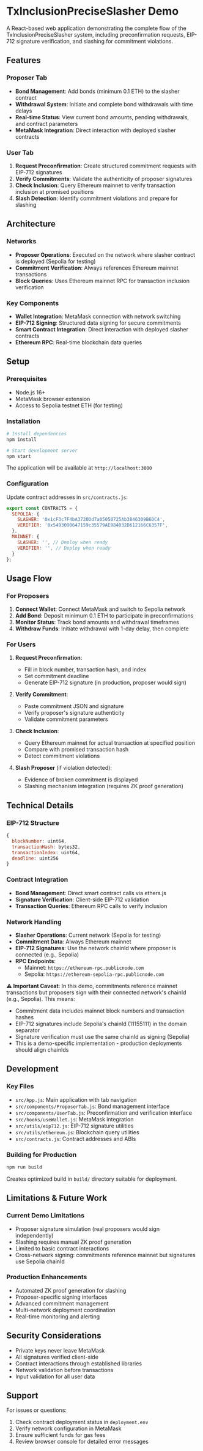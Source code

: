 # TxInclusionPreciseSlasher Demo

A React-based web application demonstrating the complete flow of the TxInclusionPreciseSlasher system, including preconfirmation requests, EIP-712 signature verification, and slashing for commitment violations.

## Features

### Proposer Tab
- **Bond Management**: Add bonds (minimum 0.1 ETH) to the slasher contract
- **Withdrawal System**: Initiate and complete bond withdrawals with time delays
- **Real-time Status**: View current bond amounts, pending withdrawals, and contract parameters
- **MetaMask Integration**: Direct interaction with deployed slasher contracts

### User Tab
1. **Request Preconfirmation**: Create structured commitment requests with EIP-712 signatures
2. **Verify Commitments**: Validate the authenticity of proposer signatures
3. **Check Inclusion**: Query Ethereum mainnet to verify transaction inclusion at promised positions
4. **Slash Detection**: Identify commitment violations and prepare for slashing

## Architecture

### Networks
- **Proposer Operations**: Executed on the network where slasher contract is deployed (Sepolia for testing)
- **Commitment Verification**: Always references Ethereum mainnet transactions
- **Block Queries**: Uses Ethereum mainnet RPC for transaction inclusion verification

### Key Components
- **Wallet Integration**: MetaMask connection with network switching
- **EIP-712 Signing**: Structured data signing for secure commitments  
- **Smart Contract Integration**: Direct interaction with deployed slasher contracts
- **Ethereum RPC**: Real-time blockchain data queries

## Setup

### Prerequisites
- Node.js 16+
- MetaMask browser extension
- Access to Sepolia testnet ETH (for testing)

### Installation

```bash
# Install dependencies
npm install

# Start development server
npm start
```

The application will be available at `http://localhost:3000`

### Configuration

Update contract addresses in `src/contracts.js`:

```javascript
export const CONTRACTS = {
  SEPOLIA: {
    SLASHER: '0x1cF3c7F4bA3720Dd7a05058725Ab3846309B6DC4',
    VERIFIER: '0x5493090647159c35579AE984032D612166C6357F',
  },
  MAINNET: {
    SLASHER: '', // Deploy when ready
    VERIFIER: '', // Deploy when ready
  }
};
```

## Usage Flow

### For Proposers

1. **Connect Wallet**: Connect MetaMask and switch to Sepolia network
2. **Add Bond**: Deposit minimum 0.1 ETH to participate in preconfirmations
3. **Monitor Status**: Track bond amounts and withdrawal timeframes
4. **Withdraw Funds**: Initiate withdrawal with 1-day delay, then complete

### For Users

1. **Request Preconfirmation**: 
   - Fill in block number, transaction hash, and index
   - Set commitment deadline
   - Generate EIP-712 signature (in production, proposer would sign)

2. **Verify Commitment**:
   - Paste commitment JSON and signature
   - Verify proposer's signature authenticity
   - Validate commitment parameters

3. **Check Inclusion**:
   - Query Ethereum mainnet for actual transaction at specified position
   - Compare with promised transaction hash
   - Detect commitment violations

4. **Slash Proposer** (if violation detected):
   - Evidence of broken commitment is displayed
   - Slashing mechanism integration (requires ZK proof generation)

## Technical Details

### EIP-712 Structure
```javascript
{
  blockNumber: uint64,
  transactionHash: bytes32, 
  transactionIndex: uint64,
  deadline: uint256
}
```

### Contract Integration
- **Bond Management**: Direct smart contract calls via ethers.js
- **Signature Verification**: Client-side EIP-712 validation
- **Transaction Queries**: Ethereum RPC calls to verify inclusion

### Network Handling
- **Slasher Operations**: Current network (Sepolia for testing)
- **Commitment Data**: Always Ethereum mainnet
- **EIP-712 Signatures**: Use the network chainId where proposer is connected (e.g., Sepolia)
- **RPC Endpoints**: 
  - Mainnet: `https://ethereum-rpc.publicnode.com`
  - Sepolia: `https://ethereum-sepolia-rpc.publicnode.com`

**⚠️ Important Caveat**: In this demo, commitments reference mainnet transactions but proposers sign with their connected network's chainId (e.g., Sepolia). This means:
- Commitment data includes mainnet block numbers and transaction hashes
- EIP-712 signatures include Sepolia's chainId (11155111) in the domain separator
- Signature verification must use the same chainId as signing (Sepolia)
- This is a demo-specific implementation - production deployments should align chainIds

## Development

### Key Files
- `src/App.js`: Main application with tab navigation
- `src/components/ProposerTab.js`: Bond management interface
- `src/components/UserTab.js`: Preconfirmation and verification interface
- `src/hooks/useWallet.js`: MetaMask integration
- `src/utils/eip712.js`: EIP-712 signature utilities
- `src/utils/ethereum.js`: Blockchain query utilities
- `src/contracts.js`: Contract addresses and ABIs

### Building for Production

```bash
npm run build
```

Creates optimized build in `build/` directory suitable for deployment.

## Limitations & Future Work

### Current Demo Limitations
- Proposer signature simulation (real proposers would sign independently)
- Slashing requires manual ZK proof generation
- Limited to basic contract interactions
- Cross-network signing: commitments reference mainnet but signatures use Sepolia chainId

### Production Enhancements
- Automated ZK proof generation for slashing
- Proposer-specific signing interfaces
- Advanced commitment management
- Multi-network deployment coordination
- Real-time monitoring and alerting

## Security Considerations

- Private keys never leave MetaMask
- All signatures verified client-side
- Contract interactions through established libraries
- Network validation before transactions
- Input validation for all user data

## Support

For issues or questions:
1. Check contract deployment status in `deployment.env`
2. Verify network configuration in MetaMask
3. Ensure sufficient funds for gas fees
4. Review browser console for detailed error messages